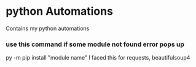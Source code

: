 # python Automations
 Contains my python automations


### use this command if some module not found error pops up
py -m pip install "module name" I faced this for requests, beautifulsoup4
